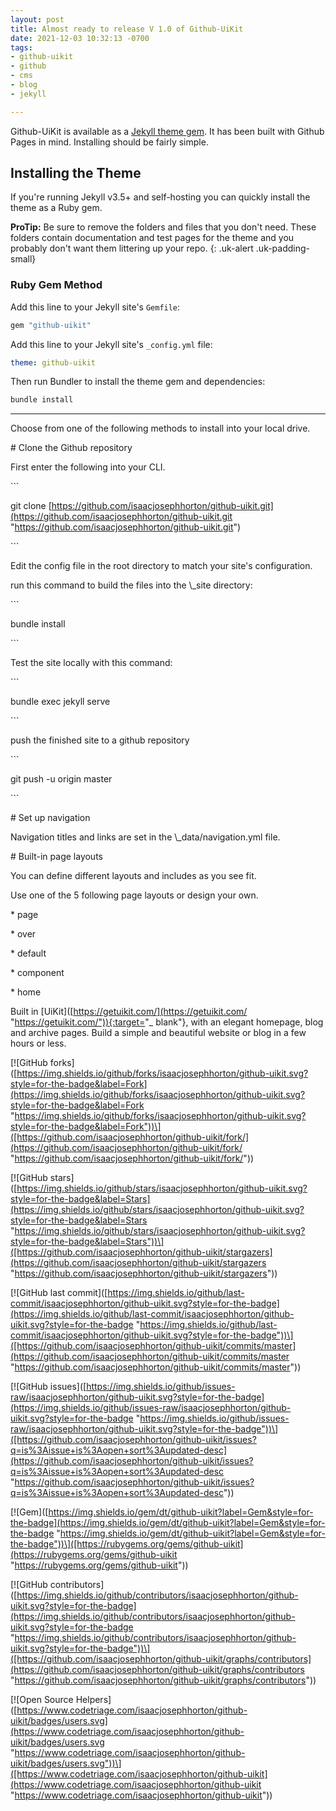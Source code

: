 ```yaml
---
layout: post
title: Almost ready to release V 1.0 of Github-UiKit
date: 2021-12-03 10:32:13 -0700
tags:
- github-uikit
- github
- cms
- blog
- jekyll

---
```

Github-UiKit is available as a [Jekyll theme gem](https://jekyllrb.com/docs/themes/). It has been built with Github Pages in mind. Installing should be fairly simple.

<!--more-->

## Installing the Theme

If you're running Jekyll v3.5+ and self-hosting you can quickly install the theme as a Ruby gem.

**ProTip:** Be sure to remove the folders and files that you don't need. These folders contain documentation and test pages for the theme and you probably don't want them littering up your repo.
{: .uk-alert .uk-padding-small}

### Ruby Gem Method

Add this line to your Jekyll site's `Gemfile`:

```ruby
gem "github-uikit"
```

Add this line to your Jekyll site's `_config.yml` file:

```yaml
theme: github-uikit
```

Then run Bundler to install the theme gem and dependencies:

```bash
bundle install
```

***

Choose from one of the following methods to install into your local drive.

\# Clone the Github repository

First enter the following into your CLI.

\`\`\`

git clone [https://github.com/isaacjosephhorton/github-uikit.git](https://github.com/isaacjosephhorton/github-uikit.git "https://github.com/isaacjosephhorton/github-uikit.git")

\`\`\`

Edit the config file in the root directory to match your site's configuration.

run this command to build the files into the \\_site directory:

\`\`\`

bundle install

\`\`\`

Test the site locally with this command:

\`\`\`

bundle exec jekyll serve

\`\`\`

push the finished site to a github repository

\`\`\`

git push -u origin master

\`\`\`

\# Set up navigation

Navigation titles and links are set in the \\_data/navigation.yml file.

\# Built-in page layouts

You can define different layouts and includes as you see fit.

Use one of the 5 following page layouts or design your own.

\* page

\* over

\* default

\* component

\* home

Built in \[UiKit\]([https://getuikit.com/](https://getuikit.com/ "https://getuikit.com/")){:target="_ blank"}, with an elegant homepage, blog and archive pages. Build a simple and beautiful website or blog in a few hours or less.

\[!\[GitHub forks\]([https://img.shields.io/github/forks/isaacjosephhorton/github-uikit.svg?style=for-the-badge&label=Fork](https://img.shields.io/github/forks/isaacjosephhorton/github-uikit.svg?style=for-the-badge&label=Fork "https://img.shields.io/github/forks/isaacjosephhorton/github-uikit.svg?style=for-the-badge&label=Fork"))\]([https://github.com/isaacjosephhorton/github-uikit/fork/](https://github.com/isaacjosephhorton/github-uikit/fork/ "https://github.com/isaacjosephhorton/github-uikit/fork/"))

\[!\[GitHub stars\]([https://img.shields.io/github/stars/isaacjosephhorton/github-uikit.svg?style=for-the-badge&label=Stars](https://img.shields.io/github/stars/isaacjosephhorton/github-uikit.svg?style=for-the-badge&label=Stars "https://img.shields.io/github/stars/isaacjosephhorton/github-uikit.svg?style=for-the-badge&label=Stars"))\]([https://github.com/isaacjosephhorton/github-uikit/stargazers](https://github.com/isaacjosephhorton/github-uikit/stargazers "https://github.com/isaacjosephhorton/github-uikit/stargazers"))

\[!\[GitHub last commit\]([https://img.shields.io/github/last-commit/isaacjosephhorton/github-uikit.svg?style=for-the-badge](https://img.shields.io/github/last-commit/isaacjosephhorton/github-uikit.svg?style=for-the-badge "https://img.shields.io/github/last-commit/isaacjosephhorton/github-uikit.svg?style=for-the-badge"))\]([https://github.com/isaacjosephhorton/github-uikit/commits/master](https://github.com/isaacjosephhorton/github-uikit/commits/master "https://github.com/isaacjosephhorton/github-uikit/commits/master"))

\[!\[GitHub issues\]([https://img.shields.io/github/issues-raw/isaacjosephhorton/github-uikit.svg?style=for-the-badge](https://img.shields.io/github/issues-raw/isaacjosephhorton/github-uikit.svg?style=for-the-badge "https://img.shields.io/github/issues-raw/isaacjosephhorton/github-uikit.svg?style=for-the-badge"))\]([https://github.com/isaacjosephhorton/github-uikit/issues?q=is%3Aissue+is%3Aopen+sort%3Aupdated-desc](https://github.com/isaacjosephhorton/github-uikit/issues?q=is%3Aissue+is%3Aopen+sort%3Aupdated-desc "https://github.com/isaacjosephhorton/github-uikit/issues?q=is%3Aissue+is%3Aopen+sort%3Aupdated-desc"))

\[!\[Gem\]([https://img.shields.io/gem/dt/github-uikit?label=Gem&style=for-the-badge](https://img.shields.io/gem/dt/github-uikit?label=Gem&style=for-the-badge "https://img.shields.io/gem/dt/github-uikit?label=Gem&style=for-the-badge"))\]([https://rubygems.org/gems/github-uikit](https://rubygems.org/gems/github-uikit "https://rubygems.org/gems/github-uikit"))

\[!\[GitHub contributors\]([https://img.shields.io/github/contributors/isaacjosephhorton/github-uikit.svg?style=for-the-badge](https://img.shields.io/github/contributors/isaacjosephhorton/github-uikit.svg?style=for-the-badge "https://img.shields.io/github/contributors/isaacjosephhorton/github-uikit.svg?style=for-the-badge"))\]([https://github.com/isaacjosephhorton/github-uikit/graphs/contributors](https://github.com/isaacjosephhorton/github-uikit/graphs/contributors "https://github.com/isaacjosephhorton/github-uikit/graphs/contributors"))

\[!\[Open Source Helpers\]([https://www.codetriage.com/isaacjosephhorton/github-uikit/badges/users.svg](https://www.codetriage.com/isaacjosephhorton/github-uikit/badges/users.svg "https://www.codetriage.com/isaacjosephhorton/github-uikit/badges/users.svg"))\]([https://www.codetriage.com/isaacjosephhorton/github-uikit](https://www.codetriage.com/isaacjosephhorton/github-uikit "https://www.codetriage.com/isaacjosephhorton/github-uikit"))